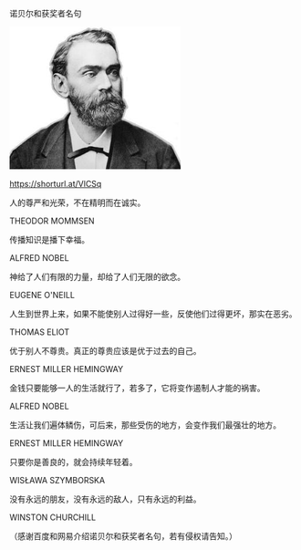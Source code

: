 诺贝尔和获奖者名句


![诺贝尔](https://github.com/ywangnccu/ywang/blob/main/images/Alfred_Nobel.jfif)

https://shorturl.at/VlCSq


人的尊严和光荣，不在精明而在诚实。         

THEODOR MOMMSEN


传播知识是播下幸福。   

ALFRED NOBEL



神给了人们有限的力量，却给了人们无限的欲念。    

EUGENE O'NEILL



人生到世界上来，如果不能使别人过得好一些，反使他们过得更坏，那实在恶劣。   

THOMAS ELIOT



优于别人不尊贵。真正的尊贵应该是优于过去的自己。   

ERNEST MILLER HEMINGWAY



金钱只要能够一人的生活就行了，若多了，它将变作遏制人才能的祸害。 

ALFRED NOBEL



生活让我们遍体鳞伤，可后来，那些受伤的地方，会变作我们最强壮的地方。      

ERNEST MILLER HEMINGWAY



只要你是善良的，就会持续年轻着。    

WISŁAWA SZYMBORSKA



没有永远的朋友，没有永远的敌人，只有永远的利益。  

WINSTON CHURCHILL



（感谢百度和网易介绍诺贝尔和获奖者名句，若有侵权请告知。）
